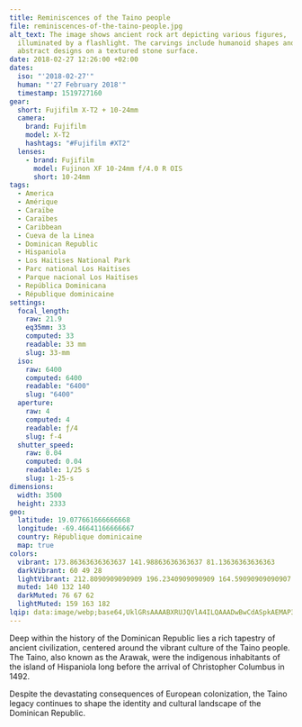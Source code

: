 ```yaml
---
title: Reminiscences of the Taino people
file: reminiscences-of-the-taino-people.jpg
alt_text: The image shows ancient rock art depicting various figures,
  illuminated by a flashlight. The carvings include humanoid shapes and other
  abstract designs on a textured stone surface.
date: 2018-02-27 12:26:00 +02:00
dates:
  iso: "'2018-02-27'"
  human: "'27 February 2018'"
  timestamp: 1519727160
gear:
  short: Fujifilm X-T2 + 10-24mm
  camera:
    brand: Fujifilm
    model: X-T2
    hashtags: "#Fujifilm #XT2"
  lenses:
    - brand: Fujifilm
      model: Fujinon XF 10-24mm f/4.0 R OIS
      short: 10-24mm
tags:
  - America
  - Amérique
  - Caraïbe
  - Caraïbes
  - Caribbean
  - Cueva de la Linea
  - Dominican Republic
  - Hispaniola
  - Los Haitises National Park
  - Parc national Los Haitises
  - Parque nacional Los Haitises
  - República Dominicana
  - République dominicaine
settings:
  focal_length:
    raw: 21.9
    eq35mm: 33
    computed: 33
    readable: 33 mm
    slug: 33-mm
  iso:
    raw: 6400
    computed: 6400
    readable: "6400"
    slug: "6400"
  aperture:
    raw: 4
    computed: 4
    readable: ƒ/4
    slug: f-4
  shutter_speed:
    raw: 0.04
    computed: 0.04
    readable: 1/25 s
    slug: 1-25-s
dimensions:
  width: 3500
  height: 2333
geo:
  latitude: 19.077661666666668
  longitude: -69.46641166666667
  country: République dominicaine
  map: true
colors:
  vibrant: 173.86363636363637 141.98863636363637 81.13636363636363
  darkVibrant: 60 49 28
  lightVibrant: 212.8090909090909 196.2340909090909 164.59090909090907
  muted: 140 132 140
  darkMuted: 76 67 62
  lightMuted: 159 163 182
lqip: data:image/webp;base64,UklGRsAAAABXRUJQVlA4ILQAAADwBwCdASpkAEMAP3GkxFi/v7iqL5pbi/AuCWcG+BzMmsBYEEZZJr/VHukWvxCwOgaKkWlwVukkGjpJSUjBDBFNA/MfjPwz5kAA/utTky1lksEoHa7sk3AzhxEGVJeZWaZ142iFJMcpmtr96wZLs3/qxVqp5fJ29OwNjJ9w4a5Xt7GPKyNMDaGZIzCLFPS5o3d/jtM2HRYji4FqWSTQDum5aTaVOdlxGUMnuUCLE3yDIeGAAAA=
---
```


Deep within the history of the Dominican Republic lies a rich tapestry of ancient civilization, centered around the vibrant culture of the Taino people. The Taino, also known as the Arawak, were the indigenous inhabitants of the island of Hispaniola long before the arrival of Christopher Columbus in 1492.

Despite the devastating consequences of European colonization, the Taino legacy continues to shape the identity and cultural landscape of the Dominican Republic.
